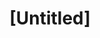 ---
pid: CH445
title: "[Untitled]"
location_transcription: 
zipcode: '19122'
outside_phl: 
neighborhood: Yorktown,Old Kensington,Jinogi
age: '18'
age_range: 13-19
instagram: 
image_file_name: CH_445.jpg
proposal_transcription: include monuments addressing immigrant population & their
  contributions to the city
topic: Immigration,Inclusivity,Philadelphia
topic_summary: 0, 0, 0
type: Other No Form
keywords_other: 
credit: Ali
image_labels: 
twitter: 
facebook: 
permalink: "/monuments/ch445/"
layout: item-page
---
